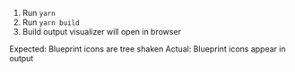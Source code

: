 
1. Run `yarn`
2. Run `yarn build`
3. Build output visualizer will open in browser

Expected: Blueprint icons are tree shaken
Actual: Blueprint icons appear in output